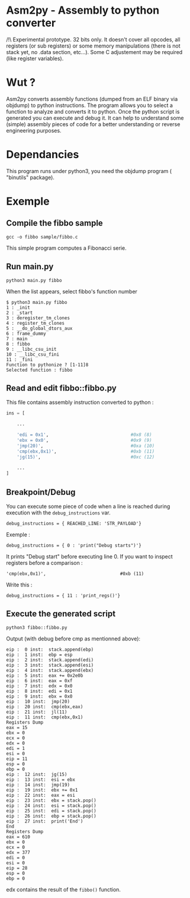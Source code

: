 # Asm2py - Assembly to python converter

/!\ Experimental prototype. 32 bits only. It doesn't cover all opcodes, all registers (or sub registers) or some memory manipulations (there is not stack yet, no .data section, etc...). Some C adjustement may be required (like register variables).

# Wut ?

Asm2py converts assembly functions (dumped from an ELF binary via  objdump) to python instructions. The program allows you to select a function to analyze and converts it to python. Once the python script is generated you can execute and debug it. It can help to understand some (simple) assembly pieces of code for a better understanding or reverse engineering purposes.


# Dependancies

This program runs under python3, you need the objdump program ( "binutils" package).

# Exemple

## Compile the fibbo sample

```
gcc -o fibbo sample/fibbo.c
```

This simple program computes a Fibonacci serie.


## Run main.py

```
python3 main.py fibbo
```

When the list appears, select fibbo's function number

```
$ python3 main.py fibbo
1 : _init
2 : _start
3 : deregister_tm_clones
4 : register_tm_clones
5 : __do_global_dtors_aux
6 : frame_dummy
7 : main
8 : fibbo
9 : __libc_csu_init
10 : __libc_csu_fini
11 : _fini
Function to pythonize ? [1-11]8
Selected function : fibbo
```

## Read and edit fibbo::fibbo.py

This file contains assembly instruction converted to python :

```python
ins = [

	...

    'edi = 0x1',                               #0x8 (8)
    'ebx = 0x0',                               #0x9 (9)
    'jmp(20)',                                 #0xa (10)
    'cmp(ebx,0x1)',                            #0xb (11)
    'jg(15)',                                  #0xc (12)
    
    ...
]
```

## Breakpoint/Debug

You can execute some piece of code when a line is reached during execution with the ```debug_instructions``` var.

```
debug_instructions = { REACHED_LINE: 'STR_PAYLOAD'}
```

Exemple :

```
debug_instructions = { 0 : 'print("Debug starts")'}
```

It prints "Debug start" before executing line 0. If you want to inspect registers before a comparison :

```'cmp(ebx,0x1)',                            #0xb (11)```

Write this :

```
debug_instructions = { 11 : 'print_regs()'}
```

## Execute the generated script

```python3 fibbo::fibbo.py```

Output (with debug before cmp as mentionned above):

```
eip :  0 inst:  stack.append(ebp)
eip :  1 inst:  ebp = esp
eip :  2 inst:  stack.append(edi)
eip :  3 inst:  stack.append(esi)
eip :  4 inst:  stack.append(ebx)
eip :  5 inst:  eax += 0x2e0b
eip :  6 inst:  eax = 0xf
eip :  7 inst:  edx = 0x0
eip :  8 inst:  edi = 0x1
eip :  9 inst:  ebx = 0x0
eip :  10 inst:  jmp(20)
eip :  20 inst:  cmp(ebx,eax)
eip :  21 inst:  jl(11)
eip :  11 inst:  cmp(ebx,0x1)
Registers Dump
eax = 15
ebx = 0
ecx = 0
edx = 0
edi = 1
esi = 0
eip = 11
esp = 0
ebp = 0
eip :  12 inst:  jg(15)
eip :  13 inst:  esi = ebx
eip :  14 inst:  jmp(19)
eip :  19 inst:  ebx += 0x1
eip :  22 inst:  eax = esi
eip :  23 inst:  ebx = stack.pop()
eip :  24 inst:  esi = stack.pop()
eip :  25 inst:  edi = stack.pop()
eip :  26 inst:  ebp = stack.pop()
eip :  27 inst:  print('End')
End
Registers Dump
eax = 610
ebx = 0
ecx = 0
edx = 377  
edi = 0
esi = 0
eip = 28
esp = 0
ebp = 0
```

edx contains the result of the ```fibbo()``` function.